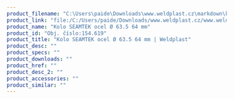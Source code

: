 ```yaml
---
product_filename: "C:\Users\paide\Downloads\www.weldplast.cz\markdown\kolo-seamtek-ocel-o-635-64-mm_pg=4.md"
product_link: "file:/C:/Users/paide/Downloads/www.weldplast.cz/www.weldplast.cz/kolo-seamtek-ocel-o-635-64-mm_pg=4"
product_name: "Kolo SEAMTEK ocel Ø 63.5 64 mm"
product_id: "Obj. číslo:154.619"
product_title: "Kolo SEAMTEK ocel Ø 63.5 64 mm | Weldplast"
product_desc: ""
product_specs: ""
product_downloads: ""
product_href: ""
product_desc_2: ""
product_accessories: ""
product_similar: ""
---
```

